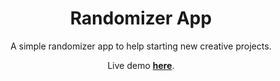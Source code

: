 <div align="center">

# Randomizer App

A simple randomizer app to help starting new creative projects.

Live demo **[here](http://joserogeriofilho.github.io/randomizer-app)**.
